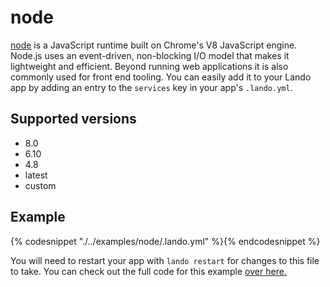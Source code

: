 node
====

[node](https://nodejs.org/en/) is a JavaScript runtime built on Chrome's V8 JavaScript engine. Node.js uses an event-driven, non-blocking I/O model that makes it lightweight and efficient. Beyond running web applications it is also commonly used for front end tooling. You can easily add it to your Lando app by adding an entry to the `services` key in your app's `.lando.yml`.

Supported versions
------------------

*   8.0
*   6.10
*   4.8
*   latest
*   custom

Example
-------

{% codesnippet "./../examples/node/.lando.yml" %}{% endcodesnippet %}

You will need to restart your app with `lando restart` for changes to this file to take. You can check out the full code for this example [over here.](https://github.com/kalabox/lando/tree/master/examples/node)
